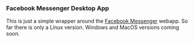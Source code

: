 ### Facebook Messenger Desktop App

This is just a simple wrapper around the
[Facebook Messenger](https://www.messenger.com/) webapp. So far there is only a
Linux version. Windows and MacOS versions coming soon.
